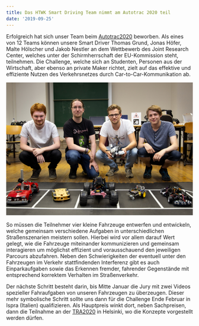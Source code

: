 ```yaml
---
title: Das HTWK Smart Driving Team nimmt am Autotrac 2020 teil
date: '2019-09-25'
---
```



Erfolgreich hat sich unser Team beim [Autotrac2020](https://ec.europa.eu/jrc/en/event/other-event/jrc-autotrac-2020-how-future-road-transport-will-look) beworben. Als eines von 12 Teams können unsere Smart Driver Thomas Grund, Jonas Höfer, Malte Hölscher und Jakob Nestler an dem Wettbewerb des Joint Research Center, welches unter der Schirmherrschaft der EU-Kommission steht, teilnehmen. Die Challenge, welche sich an Studenten, Personen aus der Wirtschaft, aber ebenso an private Maker richtet, zielt auf das effektive und effiziente Nutzen des Verkehrsnetzes durch Car-to-Car-Kommunikation ab.

![Teilnehmer](team-italien.jpg)

So müssen die Teilnehmer vier kleine Fahrzeuge entwerfen und entwickeln, welche gemeinsam verschiedene Aufgaben in unterschiedlichen Straßenszenarien meistern sollen. Hierbei wird vor allem darauf Wert gelegt, wie die Fahrzeuge miteinander kommunizieren und gemeinsam interagieren um möglichst effizient und vorausschauend den jeweiligen Parcours abzufahren. Neben den Schwierigkeiten der eventuell unter den Fahrzeugen im Verkehr stattfindenden Interferenz gibt es auch Einparkaufgaben sowie das Erkennen fremder, fahrender Gegenstände mit entsprechend korrektem Verhalten im Straßenverkehr.


Der nächste Schritt besteht darin, bis Mitte Januar die Jury mit zwei Videos spezieller Fahraufgaben von unseren Fahrzeugen zu überzeugen. Dieser mehr symbolische Schritt sollte uns dann für die Challenge Ende Februar in Ispra (Italien) qualifizieren. Als Hauptpreis winkt dort, neben Sachpreisen, dann die Teilnahme an der [TRA2020](https://traconference.eu) in Helsinki, wo die Konzepte vorgestellt werden dürfen.
